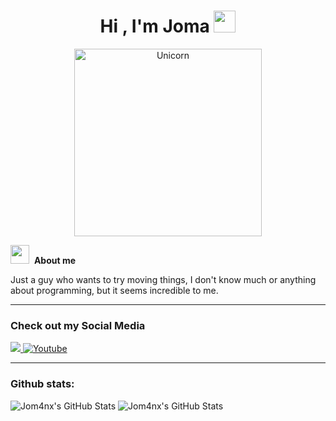 <h1 align="center"><b>Hi , I'm Joma </b><img src="https://media0.giphy.com/media/v1.Y2lkPTc5MGI3NjExemU3cmV0YjN6b3Fsem0wM25rZTFhZzd5N3JvZzYwemYzaTY2b3RvbSZlcD12MV9pbnRlcm5hbF9naWZfYnlfaWQmY3Q9cw/rm9bYNzwYJ2Zyilziy/giphy.webp" width="35"></h1>
</p>

<!-- Imagen de unicornio alineada a la derecha -->
<p align="center">
  <img src="https://media.tenor.com/eZF5jNqx1-QAAAAi/pixel-pixel-art.gif" width="300px" alt="Unicorn" />
</p>

<!-- Sección About Me -->
<img src="https://media3.giphy.com/media/v1.Y2lkPTc5MGI3NjExOTdiempvZWp0Y3M0azh2Mnh4OXA2ZDZ3Zzg3N3gybXZ3b2l6OHFiNiZlcD12MV9pbnRlcm5hbF9naWZfYnlfaWQmY3Q9cw/fwJO6gjtRYB8mxtNyc/giphy.webp" width="30px">&nbsp; **About me**

Just a guy who wants to try moving things, I don't know much or anything about programming, but it seems incredible to me.

---

### Check out my Social Media
<p>
  <a href="https://www.instagram.com/jom4nx/?hl=es">
    <img src="https://img.shields.io/badge/Instagram-%23E4405F.svg?style=for-the-badge&logo=Instagram&logoColor=white">
  </a>
  <a href="https://www.youtube.com/@Jose-r1o7k">
    <img src="https://img.shields.io/badge/YouTube-%23FF0000.svg?style=for-the-badge&logo=YouTube&logoColor=white" alt="Youtube">
  </a>
</p>

---

### Github stats:
<p>
  <img src="https://github-readme-stats.vercel.app/api?username=Jom4nx&theme=solarized-dark&show_icons=true&hide_border=true&count_private=true" alt="Jom4nx's GitHub Stats" />
  <img src="https://github-readme-stats.vercel.app/api?username=Jom4nx&theme=dracula&show_icons=true&hide_border=true&count_private=true" alt="Jom4nx's GitHub Stats" />

